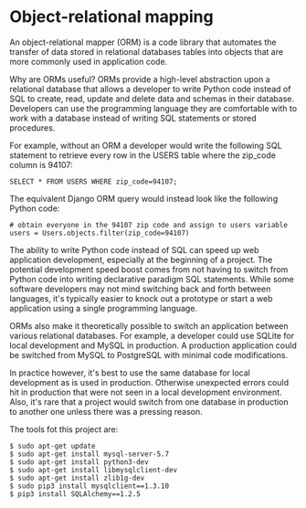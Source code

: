# Object-relational mapping

An object-relational mapper (ORM) is a code library that automates the transfer of data stored in relational databases tables into objects that are more commonly used in application code.

Why are ORMs useful?
ORMs provide a high-level abstraction upon a relational database that allows a developer to write Python code instead of SQL to create, read, update and delete data and schemas in their database. Developers can use the programming language they are comfortable with to work with a database instead of writing SQL statements or stored procedures.

For example, without an ORM a developer would write the following SQL statement to retrieve every row in the USERS table where the zip_code column is 94107:
```
SELECT * FROM USERS WHERE zip_code=94107;
```
The equivalent Django ORM query would instead look like the following Python code:

```
# obtain everyone in the 94107 zip code and assign to users variable
users = Users.objects.filter(zip_code=94107)
```
The ability to write Python code instead of SQL can speed up web application development, especially at the beginning of a project. The potential development speed boost comes from not having to switch from Python code into writing declarative paradigm SQL statements. While some software developers may not mind switching back and forth between languages, it's typically easier to knock out a prototype or start a web application using a single programming language.

ORMs also make it theoretically possible to switch an application between various relational databases. For example, a developer could use SQLite for local development and MySQL in production. A production application could be switched from MySQL to PostgreSQL with minimal code modifications.

In practice however, it's best to use the same database for local development as is used in production. Otherwise unexpected errors could hit in production that were not seen in a local development environment. Also, it's rare that a project would switch from one database in production to another one unless there was a pressing reason.

The tools fot this project are:
```
$ sudo apt-get update
$ sudo apt-get install mysql-server-5.7
$ sudo apt-get install python3-dev
$ sudo apt-get install libmysqlclient-dev
$ sudo apt-get install zlib1g-dev
$ sudo pip3 install mysqlclient==1.3.10
$ pip3 install SQLAlchemy==1.2.5
```
